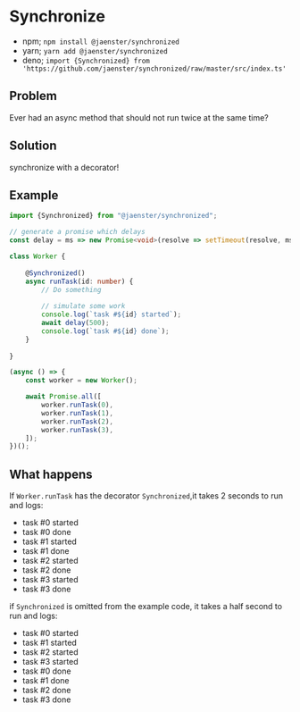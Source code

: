 # Synchronize

- npm; `npm install @jaenster/synchronized`
- yarn; `yarn add @jaenster/synchronized`
- deno; `import {Synchronized} from 'https://github.com/jaenster/synchronized/raw/master/src/index.ts'`

## Problem
Ever had an async method that should not run twice at the same time?

## Solution
synchronize with a decorator!

## Example

```typescript
import {Synchronized} from "@jaenster/synchronized";

// generate a promise which delays
const delay = ms => new Promise<void>(resolve => setTimeout(resolve, ms)); 

class Worker {
    
    @Synchronized()
    async runTask(id: number) {
        // Do something
        
        // simulate some work
        console.log(`task #${id} started`);
        await delay(500);
        console.log(`task #${id} done`);
    }
    
}

(async () => {
    const worker = new Worker();

    await Promise.all([
        worker.runTask(0),
        worker.runTask(1),
        worker.runTask(2),
        worker.runTask(3),
    ]);
})();
```

## What happens

If `Worker.runTask` has the decorator `Synchronized`,it takes 2 seconds to run and logs:
- task #0 started
- task #0 done
- task #1 started
- task #1 done
- task #2 started
- task #2 done
- task #3 started
- task #3 done

if `Synchronized` is omitted from the example code, it takes a half second to run and logs:
- task #0 started
- task #1 started
- task #2 started
- task #3 started
- task #0 done
- task #1 done
- task #2 done
- task #3 done
